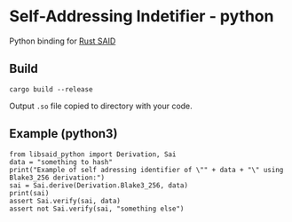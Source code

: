 # Self-Addressing Indetifier - python

Python binding for [Rust SAID](https://github.com/THCLab/cesrox/tree/master/said)


## Build

    cargo build --release

Output `.so` file copied to directory with your code.

## Example (python3)

    from libsaid_python import Derivation, Sai
    data = "something to hash"
    print("Example of self adressing identifier of \"" + data + "\" using Blake3_256 derivation:")
    sai = Sai.derive(Derivation.Blake3_256, data)
    print(sai)
    assert Sai.verify(sai, data)
    assert not Sai.verify(sai, "something else")

